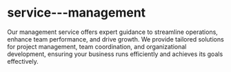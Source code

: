 # service---management
Our management service offers expert guidance to streamline operations, enhance team performance, and drive growth. We provide tailored solutions for project management, team coordination, and organizational development, ensuring your business runs efficiently and achieves its goals effectively.
